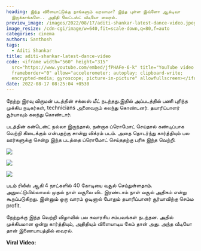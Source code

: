 ```yaml
---
heading: இந்த விளையாட்டுக்கு நாங்களும் வரலாமா? இந்த புள்ள இவ்ளோ ஆக்டிவா
  இருக்காங்களே.. அதிதி லேட்டஸ்ட் வீடியோ வைரல்.
preview_image: /images/2022/08/17/aditi-shankar-latest-dance-video.jpeg
image_resize: /cdn-cgi/image/w=640,fit=scale-down,q=80,f=auto
categories: cinema
authors: Santhosh
tags:
  - Aditi Shankar
title: aditi-shankar-latest-dance-video
code: <iframe width="560" height="315"
  src="https://www.youtube.com/embed/jfPHAFe-6-k" title="YouTube video player"
  frameborder="0" allow="accelerometer; autoplay; clipboard-write;
  encrypted-media; gyroscope; picture-in-picture" allowfullscreen></iframe>
date: 2022-08-17 08:25:04 +0530
---
```

நேற்று இரவு விருமன் படத்தின் சக்ஸஸ் மீட் நடந்தது.இதில் அப்படத்தில் பணி புரிந்த முக்கிய நடிகர்கள், technicians அனைவரும் கலந்து கொண்டனர். தயாரிப்பாளர் சூர்யாவும் கலந்து கொண்டார்.

படத்தின் கன்டென்ட் நல்லா இருந்தால், நன்றாக ப்ரொமோட் செய்தால் கண்டிப்பாக வெற்றி கிடைக்கும் என்பதற்கு சான்று விக்ரம் படம். அதை தொடர்ந்து கார்த்தியும் பல ஊர்களுக்கு சென்று இந்த படத்தை ப்ரொமோட் செய்ததற்கு பரிசு இந்த வெற்றி.

![](/images/2022/08/17/aditi-shankar-latest-video-success-meet-2.jpeg)

![](/images/2022/08/17/aditi-shankar-latest-video-success-meet-1.jpeg)

![](/images/2022/08/17/aditi-shankar-latest-video-success-met.jpeg)

படம் ரிலீஸ் ஆகி 4 நாட்களில் 40 கோடியை வசூல் செய்துள்ளதாம். அதுமட்டுமில்லாமல் முதல் நாள் வசூலை விட இரண்டாம் நாள் வசூல் அதிகம் என்று கூறப்படுகிறது. இன்னும் ஒரு வாரம் ஓடினால் போதும் தயாரிப்பாளர் சூர்யாவிற்கு செம்ம profit.

நேற்றுக்கு இந்த வெற்றி விழாவில் பல சுவாரசிய சம்பவங்கள் நடந்தன. அதில் முக்கியமான ஒன்று கார்த்தியும், அதிதியும் விளையாடிய கேம் தான் அது. அந்த வீடியோ தான் இணையாயத்தில் வைரல்.

**Viral Video:**